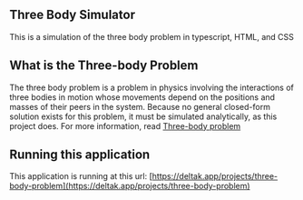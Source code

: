 ## Three Body Simulator

This is a simulation of the three body problem in typescript, HTML, and CSS

## What is the Three-body Problem

The three body problem is a problem in physics involving the interactions of three bodies in motion whose movements depend on the positions and masses of their peers in the system. Because no general closed-form solution exists for this problem, it must be simulated analytically, as this project does. For more information, read [Three-body problem](https://en.wikipedia.org/wiki/Three-body_problem)

## Running this application

This application is running at this url: [https://deltak.app/projects/three-body-problem](https://deltak.app/projects/three-body-problem)
